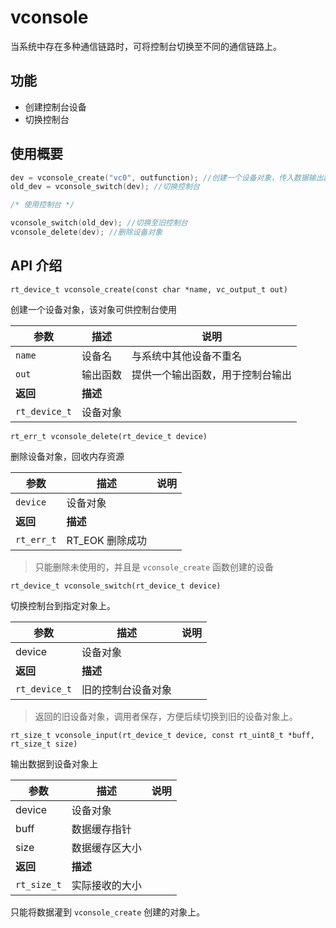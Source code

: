 # vconsole

当系统中存在多种通信链路时，可将控制台切换至不同的通信链路上。

## 功能

- 创建控制台设备
- 切换控制台

## 使用概要

```c
dev = vconsole_create("vc0", outfunction); //创建一个设备对象，传入数据输出函数指针
old_dev = vconsole_switch(dev); //切换控制台

/* 使用控制台 */

vconsole_switch(old_dev); //切换至旧控制台
vconsole_delete(dev); //删除设备对象
```

## API 介绍

`rt_device_t vconsole_create(const char *name, vc_output_t out)`

创建一个设备对象，该对象可供控制台使用

| 参数 | 描述 | 说明 |
| ---- | ----| ---- |
| `name` |  设备名 | 与系统中其他设备不重名 |
| `out` | 输出函数 | 提供一个输出函数，用于控制台输出 |
| **返回** | **描述** | 
| `rt_device_t` | 设备对象 |

`rt_err_t vconsole_delete(rt_device_t device)`

删除设备对象，回收内存资源

| 参数 | 描述 | 说明 |
| ---- | ----| ---- |
| `device` |  设备对象 |  |
| **返回** | **描述** | 
| `rt_err_t` | RT_EOK 删除成功 |

> 只能删除未使用的，并且是 `vconsole_create` 函数创建的设备

`rt_device_t vconsole_switch(rt_device_t device)`

切换控制台到指定对象上。

| 参数 | 描述 | 说明 |
| ---- | ----| ---- |
| device | 设备对象 | |
| **返回** | **描述** | 
| `rt_device_t` | 旧的控制台设备对象 |

> 返回的旧设备对象，调用者保存，方便后续切换到旧的设备对象上。

`rt_size_t vconsole_input(rt_device_t device, const rt_uint8_t *buff, rt_size_t size)`

输出数据到设备对象上

| 参数 | 描述 | 说明 |
| ---- | ----| ---- |
| device | 设备对象 | |
| buff | 数据缓存指针 | |
| size | 数据缓存区大小 | |
| **返回** | **描述** | 
| `rt_size_t` | 实际接收的大小 |

只能将数据灌到 `vconsole_create` 创建的对象上。
